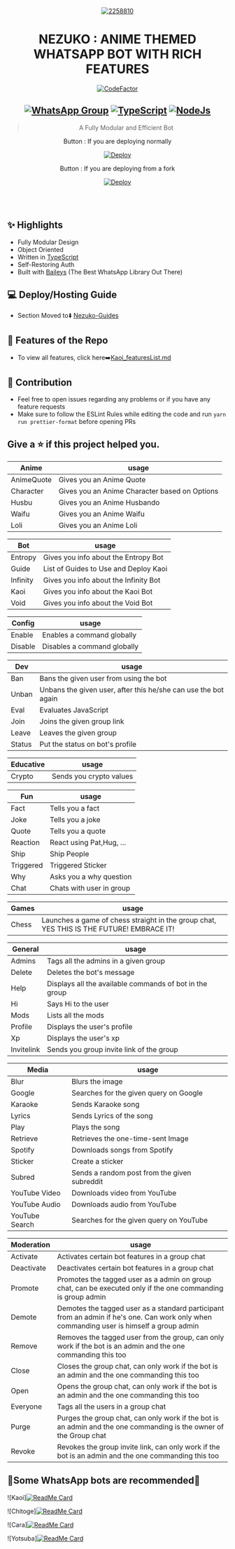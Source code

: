<div align="center">
<a href="https://ibb.co/SKXCZHR"><img src="https://i.ibb.co/JzRJS85/2258810.jpg" alt="2258810" border="0" /></a>

# **NEZUKO : ANIME THEMED WHATSAPP BOT WITH RICH FEATURES**

<a href="https://www.codefactor.io/repository/github/toshiro223/nezuko"><img src="https://www.codefactor.io/repository/github/toshiro223/nezuko/badge" alt="CodeFactor" /></a>

## [![WhatsApp Group](https://img.shields.io/badge/WhatsApp-25D366?style=for-the-badge&logo=whatsapp&logoColor=white)](https://wa.me/919609900020) [![TypeScript](https://img.shields.io/badge/TypeScript-007ACC?style=for-the-badge&logo=typescript&logoColor=white)](https://www.typescriptlang.org/) [![NodeJs](https://img.shields.io/badge/Node.js-43853D?style=for-the-badge&logo=node.js&logoColor=white)](https://nodejs.org/en/)


> A Fully Modular and Efficient Bot <br>

Button : If you are deploying normally


[![Deploy](https://www.herokucdn.com/deploy/button.png)](https://heroku.com/deploy?template=https://github.com/Toshiro223/Nezuko)

Button : If you are deploying from a fork

[![Deploy](https://www.herokucdn.com/deploy/button.png)](https://heroku.com/deploy)

</div><br/>
<br/>

## ✨ Highlights

-   Fully Modular Design
-   Object Oriented
-   Written in [TypeScript](https://www.typescriptlang.org/)
-   Self-Restoring Auth
-   Built with [Baileys](https://github.com/adiwajshing/baileys) (The Best
    WhatsApp Library Out There)

## 💻 Deploy/Hosting Guide

-   Section Moved to⬇️
    [Nezuko-Guides](https://github.com/Toshiro223/Nezuko-Guides/blob/main/README.md)

## 🍥 Features of the Repo

-   To view all features, click
    here➡️[Kaoi_featuresList.md](https://github.com/PrajjwalDatir/Kaoi/blob/main/Features.md)

## 💪 Contribution

-   Feel free to open issues regarding any problems or if you have any feature
    requests
-   Make sure to follow the ESLint Rules while editing the code and run
    `yarn run prettier-format` before opening PRs
## Give a ⭐ if this project helped you.

| Anime      | usage                                         |
| ---------- | --------------------------------------------- |
| AnimeQuote | Gives you an Anime Quote                      |
| Character  | Gives you an Anime Character based on Options |
| Husbu      | Gives you an Anime Husbando                   |
| Waifu      | Gives you an Anime Waifu                      |
| Loli       | Gives you an Anime Loli                       |

| Bot      | usage                                 |
| -------- | ------------------------------------- |
| Entropy  | Gives you info about the Entropy Bot  |
| Guide    | List of Guides to Use and Deploy Kaoi |
| Infinity | Gives you info about the Infinity Bot |
| Kaoi     | Gives you info about the Kaoi Bot     |
| Void     | Gives you info about the Void Bot     |

| Config  | usage                       |
| ------- | --------------------------- |
| Enable  | Enables a command globally  |
| Disable | Disables a command globally |

| Dev    | usage                                                          |
| ------ | -------------------------------------------------------------- |
| Ban    | Bans the given user from using the bot                         |
| Unban  | Unbans the given user, after this he/she can use the bot again |
| Eval   | Evaluates JavaScript                                           |
| Join   | Joins the given group link                                     |
| Leave  | Leaves the given group                                         |
| Status | Put the status on bot's profile                                |

| Educative | usage                   |
| --------- | ----------------------- |
| Crypto    | Sends you crypto values |

| Fun       | usage                    |
| --------- | ------------------------ |
| Fact      | Tells you a fact         |
| Joke      | Tells you a joke         |
| Quote     | Tells you a quote        |
| Reaction  | React using Pat,Hug, ... |
| Ship      | Ship People              |
| Triggered | Triggered Sticker        |
| Why       | Asks you a why question  |
| Chat      | Chats with user in group |

| Games | usage                                                                                    |
| ----- | ---------------------------------------------------------------------------------------- |
| Chess | Launches a game of chess straight in the group chat, YES THIS IS THE FUTURE! EMBRACE IT! |

| General    | usage                                                   |
| ---------- | ------------------------------------------------------- |
| Admins     | Tags all the admins in a given group                    |
| Delete     | Deletes the bot's message                               |
| Help       | Displays all the available commands of bot in the group |
| Hi         | Says Hi to the user                                     |
| Mods       | Lists all the mods                                      |
| Profile    | Displays the user's profile                             |
| Xp         | Displays the user's xp                                  |
| Invitelink | Sends you group invite link of the group                |

| Media          | usage                                        |
| -------------- | -------------------------------------------- |
| Blur           | Blurs the image                              |
| Google         | Searches for the given query on Google       |
| Karaoke        | Sends Karaoke song                           |
| Lyrics         | Sends Lyrics of the song                     |
| Play           | Plays the song                               |
| Retrieve       | Retrieves the one-time-sent Image            |
| Spotify        | Downloads songs from Spotify                 |
| Sticker        | Create a sticker                             |
| Subred         | Sends a random post from the given subreddit |
| YouTube Video  | Downloads video from YouTube                 |
| YouTube Audio  | Downloads audio from YouTube                 |
| YouTube Search | Searches for the given query on YouTube      |

| Moderation | usage                                                                                                                                    |
| ---------- | ---------------------------------------------------------------------------------------------------------------------------------------- |
| Activate   | Activates certain bot features in a group chat                                                                                           |
| Deactivate | Deactivates certain bot features in a group chat                                                                                         |
| Promote    | Promotes the tagged user as a admin on group chat, can be executed only if the one commanding is group admin                             |
| Demote     | Demotes the tagged user as a standard participant from an admin if he's one. Can work only when commanding user is himself a group admin |
| Remove     | Removes the tagged user from the group, can only work if the bot is an admin and the one commanding this too                             |
| Close      | Closes the group chat, can only work if the bot is an admin and the one commanding this too                                              |
| Open       | Opens the group chat, can only work if the bot is an admin and the one commanding this too                                               |
| Everyone   | Tags all the users in a group chat                                                                                                       |
| Purge      | Purges the group chat, can only work if the bot is an admin and the one commanding is the owner of the Group chat                        |
| Revoke     | Revokes the group invite link, can only work if the bot is an admin and the one commanding this too                                      |


## 🚀Some WhatsApp bots are recommended🚀

![Kaoi][![ReadMe Card](https://github-readme-stats.vercel.app/api/pin/?username=PrajjwalDatir&repo=Kaoi&theme=buefy)](https://github.com/PrajjwalDatir/kaoi)

![Chitoge][![ReadMe Card](https://github-readme-stats.vercel.app/api/pin/?username=ShineiIchijo&repo=Chitoge&theme=buefy)](https://github.com/ShinNouzen/Chitoge)

![Cara][![ReadMe Card](https://github-readme-stats.vercel.app/api/pin/?username=iamherok&repo=Cara_public&theme=buefy)](https://github.com/iamherok/Cara_public)

![Yotsuba][![ReadMe Card](https://github-readme-stats.vercel.app/api/pin/?username=Whatup364&repo=Yotsuba-Bot&theme=buefy)](https://github.com/Whatup364/Yotsuba-Bot)
